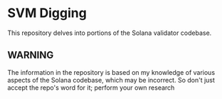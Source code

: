 # SVM Digging
This repository delves into portions of the Solana validator codebase. 


## WARNING 
The information in the repository is based on my knowledge of various aspects of the Solana codebase, which may be incorrect. So don't just accept the repo's word for it; perform your own research 

